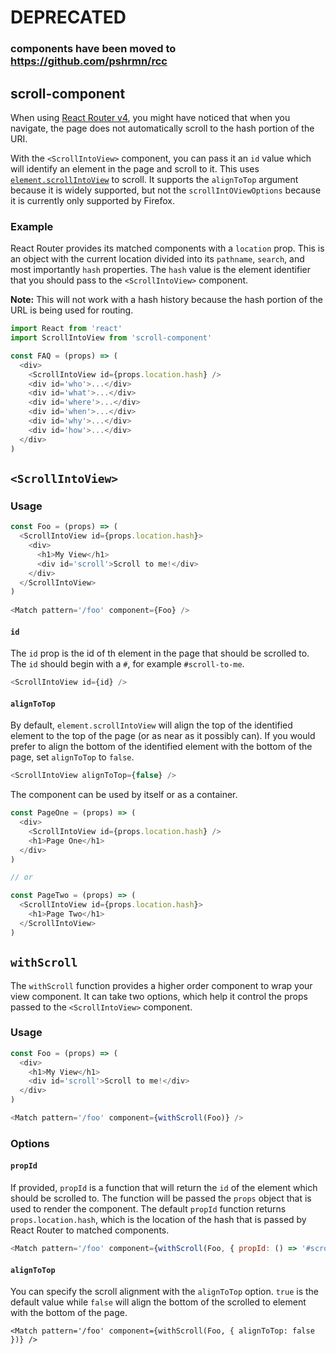 # DEPRECATED

### components have been moved to https://github.com/pshrmn/rcc

## scroll-component

When using [React Router v4](https://github.com/ReactTraining/react-router/tree/v4), you might have noticed that when you navigate, the page does not automatically scroll to the hash portion of the URI.

With the `<ScrollIntoView>` component, you can pass it an `id` value which will identify an element in the page and scroll to it. This uses [`element.scrollIntoView`](https://developer.mozilla.org/en-US/docs/Web/API/Element/scrollIntoView) to scroll. It supports the `alignToTop` argument because it is widely supported, but not the `scrollIntOViewOptions` because it is currently only supported by Firefox.

### Example

React Router provides its matched components with a `location` prop. This is an object with the current location divided into its `pathname`, `search`, and most importantly `hash` properties. The `hash` value is the element identifier that you should pass to the `<ScrollIntoView>` component.

**Note:** This will not work with a hash history because the hash portion of the URL is being used for routing.

```js
import React from 'react'
import ScrollIntoView from 'scroll-component'

const FAQ = (props) => (
  <div>
    <ScrollIntoView id={props.location.hash} />
    <div id='who'>...</div>
    <div id='what'>...</div>
    <div id='where'>...</div>
    <div id='when'>...</div>
    <div id='why'>...</div>
    <div id='how'>...</div>
  </div>
)
```

## `<ScrollIntoView>`

### Usage

```js
const Foo = (props) => (
  <ScrollIntoView id={props.location.hash}>
    <div>
      <h1>My View</h1>
      <div id='scroll'>Scroll to me!</div>
    </div>
  </ScrollIntoView>
)
 
<Match pattern='/foo' component={Foo} />
```

#### `id`

The `id` prop is the id of th element in the page that should be scrolled to. The `id` should begin with a `#`, for example `#scroll-to-me`.

```js
<ScrollIntoView id={id} />
```

#### `alignToTop`

By default, `element.scrollIntoView` will align the top of the identified element to the top of the page (or as near as it possibly can). If you would prefer to align the bottom of the identified element with the bottom of the page, set `alignToTop` to `false`.

```js
<ScrollIntoView alignToTop={false} />
```

The component can be used by itself or as a container.

```js
const PageOne = (props) => (
  <div>
    <ScrollIntoView id={props.location.hash} />
    <h1>Page One</h1>
  </div>
)

// or

const PageTwo = (props) => (
  <ScrollIntoView id={props.location.hash}>
    <h1>Page Two</h1>
  </ScrollIntoView>
)
```

## `withScroll`

The `withScroll` function provides a higher order component to wrap your view component. It can take two options, which help it control the props passed to the `<ScrollIntoView>` component.

### Usage

```js
const Foo = (props) => (
  <div>
    <h1>My View</h1>
    <div id='scroll'>Scroll to me!</div>
  </div>
)

<Match pattern='/foo' component={withScroll(Foo)} />
```

### Options

#### `propId`

If provided, `propId` is a function that will return the `id` of the element which should be scrolled to. The function will be passed the `props` object that is used to render the component. The default `propId` function returns `props.location.hash`, which is the location of the hash that is passed by React Router to matched components.

```js
<Match pattern='/foo' component={withScroll(Foo, { propId: () => '#scroll' })} />
```

#### `alignToTop`

You can specify the scroll alignment with the `alignToTop` option. `true` is the default value while `false` will align the bottom of the scrolled to element with the bottom of the page.

```
<Match pattern='/foo' component={withScroll(Foo, { alignToTop: false })} />
```
